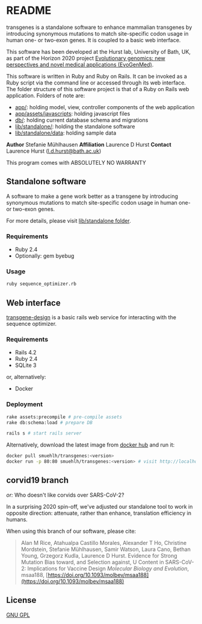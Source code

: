 # README

transgenes is a standalone software to enhance mammalian transgenes by introducing synonymous mutations to match site-specific codon usage in human one- or two-exon genes. It is coupled to a basic web interface.

This software has been developed at the Hurst lab, University of Bath, UK, as part of the Horizon 2020 project [Evolutionary genomics: new perspectives and novel medical applications (EvoGenMed)](https://cordis.europa.eu/project/id/669207).

This software is written in Ruby and Ruby on Rails. It can be invoked as a Ruby script via the command line or accessed through its web interface. The folder structure of this software project is that of a Ruby on Rails web application. Folders of note are:

 - [app/](./app): holding model, view, controller components of the web application
 - [app/assets/javascripts](./app/assets/javascripts): holding javascript files
 - [db/](./db): holding current database schema and migrations
 - [lib/standalone/](./lib/standalone): holding the standalone software
 - [lib/standalone/data](./lib/standalone/data): holding sample data

__Author__ Stefanie Mühlhausen
__Affiliation__ Laurence D Hurst
__Contact__ Laurence Hurst (l.d.hurst@bath.ac.uk)

This program comes with ABSOLUTELY NO WARRANTY

## Standalone software

A software to make a gene work better as a transgene by introducing synonymous mutations to match site-specific codon usage in human one- or two-exon genes.

For more details, please visit [lib/standalone folder](./transgenes/blob/corvid19/lib/standalone).


### Requirements

 - Ruby 2.4
 - Optionally: gem byebug

### Usage

```bash
ruby sequence_optimizer.rb
```

## Web interface

[transgene-design](http://transgene-design.bath.ac.uk/) is a basic rails web service for interacting with the sequence optimizer.

### Requirements

- Rails 4.2
- Ruby 2.4
- SQLite 3

or, alternatively:
- Docker

### Deployment

```bash
rake assets:precompile # pre-compile assets
rake db:schema:load # prepare DB

rails s # start rails server
```

Alternatively, download the latest image from [docker hub](https://hub.docker.com/r/smuehlh/transgenes) and run it:
```bash
docker pull smuehlh/transgenes:<version>
docker run -p 80:80 smuehlh/transgenes:<version> # visit http://localhost:80
```

##  corvid19 branch

_or:_ Who doesn't like corvids over SARS-CoV-2?

In a surprising 2020 spin-off, we've adjusted our standalone tool to work in opposite direction: attenuate, rather than enhance, translation efficiency in humans.

When using this branch of our software, please cite:

> Alan M Rice, Atahualpa Castillo Morales, Alexander T Ho, Christine
> Mordstein, Stefanie Mühlhausen, Samir Watson, Laura Cano, Bethan
> Young, Grzegorz Kudla, Laurence D Hurst.
>  Evidence for Strong Mutation Bias toward, and Selection against, U Content in SARS-CoV-2: Implications for Vaccine Design
>   _Molecular Biology and Evolution_, msaa188,
> [https://doi.org/10.1093/molbev/msaa188](https://doi.org/10.1093/molbev/msaa188)

## License

[GNU GPL](./COPYING)
